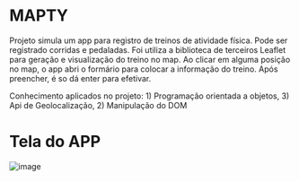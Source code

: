# MAPTY

Projeto simula um app para registro de treinos de atividade física. Pode ser registrado corridas e pedaladas.
Foi utiliza a biblioteca de terceiros Leaflet para geração e visualização do treino no map.
Ao clicar em alguma posição no map, o app abri o formário para colocar a informação do treino. Após preencher, é so dá enter para efetivar.

Conhecimento aplicados no projeto: 1) Programação orientada a objetos, 3) Api de Geolocalização, 2) Manipulação do DOM

# Tela do APP
![image](https://user-images.githubusercontent.com/46545254/126511492-19ae1ec5-2256-471d-9e88-bf865fded5cd.png)
